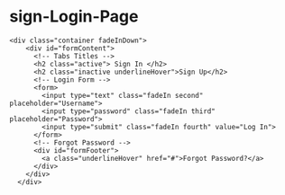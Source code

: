# sign-Login-Page<!DOCTYPE html>
<html lang="en">
<head>
    <meta charset="UTF-8">
    <meta name="viewport" content="width=device-width, initial-scale=1.0">
    <link rel="stylesheet" href="main.css">
    <title>LOGIN</title>
</head>
<body>


    <div class="container fadeInDown">
        <div id="formContent">
          <!-- Tabs Titles -->
          <h2 class="active"> Sign In </h2>
          <h2 class="inactive underlineHover">Sign Up</h2>
          <!-- Login Form -->
          <form>
            <input type="text" class="fadeIn second" placeholder="Username">
            <input type="password" class="fadeIn third" placeholder="Password">
            <input type="submit" class="fadeIn fourth" value="Log In">
          </form>
          <!-- Forgot Password -->
          <div id="formFooter">
            <a class="underlineHover" href="#">Forgot Password?</a>
          </div>
        </div>
      </div>
    
</body>
</html>
